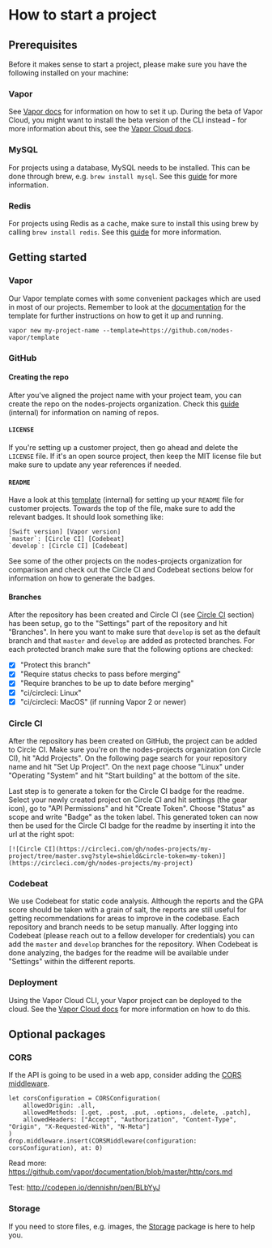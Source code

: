 # How to start a project

## Prerequisites

Before it makes sense to start a project, please make sure you have the following installed on your machine:

### Vapor

See [Vapor docs](https://docs.vapor.codes) for information on how to set it up. During the beta of Vapor Cloud, you might want to install the beta version of the CLI instead - for more information about this, see the [Vapor Cloud docs](https://docs.vapor.cloud).

### MySQL

For projects using a database, MySQL needs to be installed. This can be done through brew, e.g. `brew install mysql`. See this [guide](https://blog.joefallon.net/2013/10/install-mysql-on-mac-osx-using-homebrew/) for more information.

### Redis

For projects using Redis as a cache, make sure to install this using brew by calling `brew install redis`. See this [guide](https://gist.github.com/nrollr/eb24336b8fb8e7ba5630) for more information.


## Getting started

### Vapor

Our Vapor template comes with some convenient packages which are used in most of our projects. Remember to look at the [documentation](https://github.com/nodes-vapor/template/blob/master/README.md) for the template for further instructions on how to get it up and running.

```
vapor new my-project-name --template=https://github.com/nodes-vapor/template
```

### GitHub

#### Creating the repo

After you've aligned the project name with your project team, you can create the repo on the nodes-projects organization. Check this [guide](https://github.com/nodes-projects/readme/blob/master/general/new-repository.md) (internal) for information on naming of repos.

#### `LICENSE`

If you're setting up a customer project, then go ahead and delete the `LICENSE` file. If it's an open source project, then keep the MIT license file but make sure to update any year references if needed.

#### `README`

Have a look at this [template](https://github.com/nodes-projects/readme/blob/master/general/readme-template.md) (internal) for setting up your `README` file for customer projects. Towards the top of the file, make sure to add the relevant badges. It should look something like:

```
[Swift version] [Vapor version]
`master`: [Circle CI] [Codebeat]
`develop`: [Circle CI] [Codebeat]
```

See some of the other projects on the nodes-projects organization for comparison and check out the Circle CI and Codebeat sections below for information on how to generate the badges.

#### Branches

After the repository has been created and Circle CI (see [Circle CI](#circle-ci) section) has been setup, go to the "Settings" part of the repository and hit "Branches". In here you want to make sure that `develop` is set as the default branch and that `master` and `develop` are added as protected branches. For each protected branch make sure that the following options are checked:

- [x] "Protect this branch"
- [x] "Require status checks to pass before merging"
- [x] "Require branches to be up to date before merging"
- [x] "ci/circleci: Linux"
- [x] "ci/circleci: MacOS" (if running Vapor 2 or newer)

### Circle CI

After the repository has been created on GitHub, the project can be added to Circle CI. Make sure you're on the nodes-projects organization (on Circle CI), hit "Add Projects". On the following page search for your repository name and hit "Set Up Project". On the next page choose "Linux" under "Operating "System" and hit "Start building" at the bottom of the site.

Last step is to generate a token for the Circle CI badge for the readme. Select your newly created project on Circle CI and hit settings (the gear icon), go to "API Permissions" and hit "Create Token". Choose "Status" as scope and write "Badge" as the token label. This generated token can now then be used for the Circle CI badge for the readme by inserting it into the url at the right spot:

```
[![Circle CI](https://circleci.com/gh/nodes-projects/my-project/tree/master.svg?style=shield&circle-token=my-token)](https://circleci.com/gh/nodes-projects/my-project)
```

### Codebeat

We use Codebeat for static code analysis. Although the reports and the GPA score should be taken with a grain of salt, the reports are still useful for getting recommendations for areas to improve in the codebase. Each repository and branch needs to be setup manually. After logging into Codebeat (please reach out to a fellow developer for credentials) you can add the `master` and `develop` branches for the repository. When Codebeat is done analyzing, the badges for the readme will be available under "Settings" within the different reports.

### Deployment

Using the Vapor Cloud CLI, your Vapor project can be deployed to the cloud. See the [Vapor Cloud docs](https://docs.vapor.cloud/) for more information on how to do this.

## Optional packages

### CORS
If the API is going to be used in a web app, consider adding the [CORS middleware](https://docs.vapor.codes/2.0/http/cors/#cors).

```
let corsConfiguration = CORSConfiguration(
    allowedOrigin: .all,
    allowedMethods: [.get, .post, .put, .options, .delete, .patch],
    allowedHeaders: ["Accept", "Authorization", "Content-Type", "Origin", "X-Requested-With", "N-Meta"]
)
drop.middleware.insert(CORSMiddleware(configuration: corsConfiguration), at: 0)
```
Read more: https://github.com/vapor/documentation/blob/master/http/cors.md

Test: http://codepen.io/dennishn/pen/BLbYyJ


### Storage

If you need to store files, e.g. images, the [Storage](
https://github.com/nodes-vapor/storage) package is here to help you.
